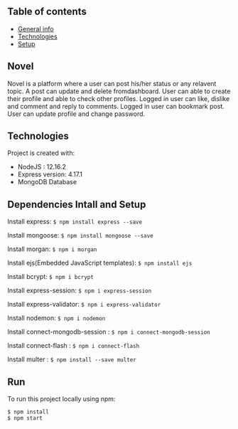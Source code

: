 ## Table of contents
* [General info](#Novel)
* [Technologies](#Technologies)
* [Setup](#setup)


## Novel
Novel is a platform where a user can post his/her status or any relavent topic. A post can update and delete fromdashboard. User can able to create their profile and able to check other profiles. Logged in user can like, dislike and comment and reply to comments. Logged in user can bookmark post. User can update profile and change password.
	
## Technologies
Project is created with:
* NodeJS : 12.16.2
* Express version: 4.17.1
* MongoDB Database

## Dependencies Intall and Setup

Install express: `$ npm install express --save`

Install mongoose: `$ npm install mongoose --save`

Install morgan: `$ npm i morgan`

Install ejs(Embedded JavaScript templates): `$ npm install ejs`

Install bcrypt: `$ npm i bcrypt`

Install express-session: `$ npm i express-session`

Install express-validator: `$ npm i express-validator`

Install nodemon: `$ npm i nodemon`

Install connect-mongodb-session : `$ npm i connect-mongodb-session`

Install connect-flash : `$ npm i connect-flash`

Install multer : `$ npm install --save multer`




	
## Run
To run this project locally using npm:

```
$ npm install
$ npm start

```